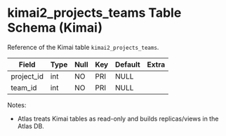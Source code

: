 # kimai2_projects_teams Table Schema (Kimai)

Reference of the Kimai table `kimai2_projects_teams`.

| Field | Type | Null | Key | Default | Extra |
|-------|------|------|-----|---------|-------|
| project_id | int | NO | PRI | NULL |  |
| team_id | int | NO | PRI | NULL |  |

Notes:
- Atlas treats Kimai tables as read-only and builds replicas/views in the Atlas DB.

